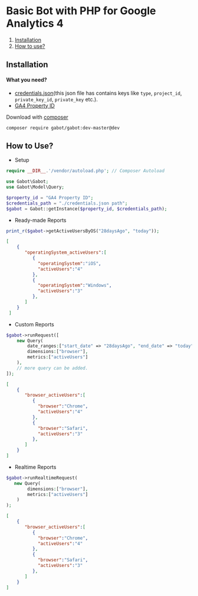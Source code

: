 # Basic Bot with PHP for Google Analytics 4
1. [Installation](https://github.com/bberkay/gabot-php#installation)
2. [How to use?](https://github.com/bberkay/gabot-php#how-to-use)
## Installation
#### What you need?
* [credentials.json](https://developers.google.com/analytics/devguides/reporting/data/v1/quickstart-client-libraries#step_1_enable_the_api)(this json file has contains keys like `type`, `project_id`, `private_key_id`, `private_key` etc.).
* [GA4 Property ID](https://support.google.com/analytics/answer/12270356?hl=en#:~:text=A%20Measurement%20ID%20is%20an,same%20as%20your%20destination%20ID.)

Download with [composer](https://getcomposer.org/Composer-Setup.exe)
```
composer require gabot/gabot:dev-master@dev
```
## How to Use?
* Setup
```php
require __DIR__.'/vendor/autoload.php'; // Composer Autoload

use Gabot\Gabot;
use Gabot\Model\Query;

$property_id = "GA4 Property ID";
$credentials_path = "./credentials.json path";
$gabot = Gabot::getInstance($property_id, $credentials_path);
```
* Ready-made Reports
```php
print_r($gabot->getActiveUsersByOS("28daysAgo", "today"));
```
```json
[
    {
       "operatingSystem_activeUsers":[
          {
            "operatingSystem":"iOS",
            "activeUsers":"4"
          },
          {
            "operatingSystem":"Windows",
            "activeUsers":"3"
          },
       ]
    }
 ]
```
* Custom Reports
```php
$gabot->runRequest([
    new Query(
        date_ranges:["start_date" => "28daysAgo", "end_date" => "today"],
        dimensions:["browser"],
        metrics:["activeUsers"]
    ), 
    // more query can be added.
]);
```
```json
[
    {
       "browser_activeUsers":[
          {
            "browser":"Chrome",
            "activeUsers":"4"
          },
          {
            "browser":"Safari",
            "activeUsers":"3"
          },
       ]
    }
]
```
* Realtime Reports
```php
$gabot->runRealtimeRequest(
   new Query(
        dimensions:["browser"],
        metrics:["activeUsers"]
    )
);
```
```json
[
    {
       "browser_activeUsers":[
          {
            "browser":"Chrome",
            "activeUsers":"4"
          },
          {
            "browser":"Safari",
            "activeUsers":"3"
          },
       ]
    }
]
```
